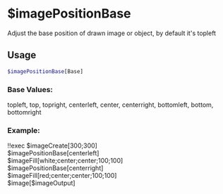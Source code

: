 # $imagePositionBase

Adjust the base position of drawn image or object, by default it's topleft

## Usage

```bash
$imagePositionBase[Base]
```

### Base Values:
topleft, top, topright, centerleft, center, centerright, bottomleft, bottom, bottomright

### Example:
<discord-messages>
          <discord-message :bot="false" role-color="#ffcc9a" author="Member">
        !!exec $imageCreate[300;300]<br>$imagePositionBase[centerleft]<br>$imageFill[white;center;center;100;100]<br>$imagePositionBase[centerright]<br>$imageFill[red;center;center;100;100]<br>$image[$imageOutput]<br><br>
          </discord-message>
          <discord-message :bot="true" role-color="#0099ff" author="Custom Command" avatar="https://media.discordapp.net/avatars/725721249652670555/781224f90c3b841ba5b40678e032f74a.webp">
        <discord-embed slot="embeds" image="https://i.imgur.com/wIK4BAm.png"><br></discord-embed>
        </discord-message>
</discord-messages>